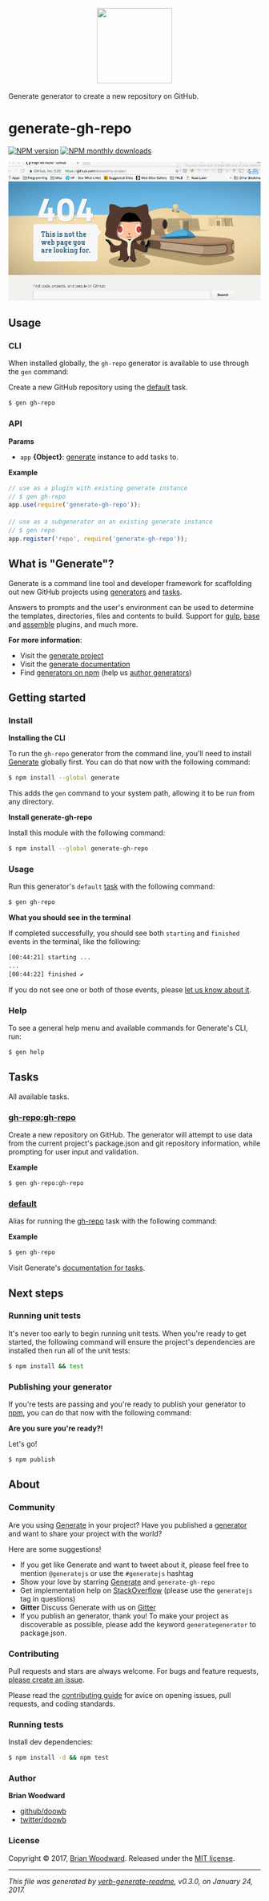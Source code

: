 <p align="center">

<a href="https://github.com/generate/generate">
<img height="150" width="150" src="https://raw.githubusercontent.com/generate/generate/master/docs/logo.png">
</a>
</p>

Generate generator to create a new repository on GitHub.

# generate-gh-repo

[![NPM version](https://img.shields.io/npm/v/generate-gh-repo.svg?style=flat)](https://www.npmjs.com/package/generate-gh-repo) [![NPM monthly downloads](https://img.shields.io/npm/dm/generate-gh-repo.svg?style=flat)](https://npmjs.org/package/generate-gh-repo)

![generate-gh-repo demo](https://raw.githubusercontent.com/generate/generate-gh-repo/master/docs/demo.gif)

## Usage

### CLI

When installed globally, the `gh-repo` generator is available to use through the `gen` command:

Create a new GitHub repository using the [default](#default) task.

```sh
$ gen gh-repo
```

### API

**Params**

* `app` **{Object}**: [generate](https://github.com/generate/generate) instance to add tasks to.

**Example**

```js
// use as a plugin with existing generate instance
// $ gen gh-repo
app.use(require('generate-gh-repo'));

// use as a subgenerator on an existing generate instance
// $ gen repo
app.register('repo', require('generate-gh-repo'));
```

## What is "Generate"?

Generate is a command line tool and developer framework for scaffolding out new GitHub projects using [generators](https://github.com/generate/generate/blob/master/docs/generators.md) and [tasks](https://github.com/generate/generate/blob/master/docs/tasks.md).

Answers to prompts and the user's environment can be used to determine the templates, directories, files and contents to build. Support for [gulp](http://gulpjs.com), [base](https://github.com/node-base/base) and [assemble](https://github.com/assemble/assemble) plugins, and much more.

**For more information**:

* Visit the [generate project](https://github.com/generate/generate/)
* Visit the [generate documentation](https://github.com/generate/generate/blob/master/docs/)
* Find [generators on npm](https://www.npmjs.com/browse/keyword/generate-generator) (help us [author generators](https://github.com/generate/generate/blob/master/docs/micro-generators.md))

## Getting started

### Install

**Installing the CLI**

To run the `gh-repo` generator from the command line, you'll need to install [Generate](https://github.com/generate/generate) globally first. You can do that now with the following command:

```sh
$ npm install --global generate
```

This adds the `gen` command to your system path, allowing it to be run from any directory.

**Install generate-gh-repo**

Install this module with the following command:

```sh
$ npm install --global generate-gh-repo
```

### Usage

Run this generator's `default` [task](https://github.com/generate/generate/blob/master/docs/tasks.md#default) with the following command:

```sh
$ gen gh-repo
```

**What you should see in the terminal**

If completed successfully, you should see both `starting` and `finished` events in the terminal, like the following:

```sh
[00:44:21] starting ...
...
[00:44:22] finished ✔
```

If you do not see one or both of those events, please [let us know about it](../../issues).

### Help

To see a general help menu and available commands for Generate's CLI, run:

```sh
$ gen help
```

## Tasks

All available tasks.

### [gh-repo:gh-repo](generator.js#L193)

Create a new repository on GitHub. The generator will attempt to use data from the current project's package.json and git repository information, while prompting for user input and validation.

**Example**

```sh
$ gen gh-repo:gh-repo
```

### [default](generator.js#L278)

Alias for running the [gh-repo](#gh-repo) task with the following command:

**Example**

```sh
$ gen gh-repo
```

Visit Generate's [documentation for tasks](https://github.com/generate/generate/blob/master/docs/tasks.md).

## Next steps

### Running unit tests

It's never too early to begin running unit tests. When you're ready to get started, the following command will ensure the project's dependencies are installed then run all of the unit tests:

```sh
$ npm install && test
```

### Publishing your generator

If you're tests are passing and you're ready to publish your generator to [npm](https://www.npmjs.com), you can do that now with the following command:

**Are you sure you're ready?!**

Let's go!

```sh
$ npm publish
```

## About

### Community

Are you using [Generate](https://github.com/generate/generate) in your project? Have you published a [generator](https://github.com/generate/generate/blob/master/docs/generators.md) and want to share your project with the world?

Here are some suggestions!

* If you get like Generate and want to tweet about it, please feel free to mention `@generatejs` or use the `#generatejs` hashtag
* Show your love by starring [Generate](https://github.com/generate/generate) and `generate-gh-repo`
* Get implementation help on [StackOverflow](http://stackoverflow.com/questions/tagged/generate) (please use the `generatejs` tag in questions)
* **Gitter** Discuss Generate with us on [Gitter](https://gitter.im/generate/generate)
* If you publish an generator, thank you! To make your project as discoverable as possible, please add the keyword `generategenerator` to package.json.

### Contributing

Pull requests and stars are always welcome. For bugs and feature requests, [please create an issue](../../issues/new).

Please read the [contributing guide](contributing.md) for avice on opening issues, pull requests, and coding standards.

### Running tests

Install dev dependencies:

```sh
$ npm install -d && npm test
```

### Author

**Brian Woodward**

* [github/doowb](https://github.com/doowb)
* [twitter/doowb](http://twitter.com/doowb)

### License

Copyright © 2017, [Brian Woodward](https://github.com/doowb).
Released under the [MIT license](LICENSE).

***

_This file was generated by [verb-generate-readme](https://github.com/verbose/verb-generate-readme), v0.3.0, on January 24, 2017._